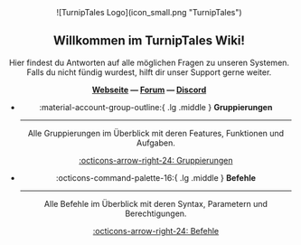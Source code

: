 <center>
![TurnipTales Logo](icon_small.png "TurnipTales")

## **Willkommen im TurnipTales Wiki!**

Hier findest du Antworten auf alle möglichen Fragen zu unseren Systemen.</br>
Falls du nicht fündig wurdest, hilft dir unser Support gerne weiter.

**[Webseite](https://turniptales.net/) — [Forum](https://forum.turniptales.net/forum/) — [Discord](https://discord.gg/turniptales)**

<div class="grid cards" markdown>

-   :material-account-group-outline:{ .lg .middle } __Gruppierungen__

    ---

    Alle Gruppierungen im Überblick mit deren Features, Funktionen und Aufgaben.

    [:octicons-arrow-right-24: Gruppierungen](#)

-   :octicons-command-palette-16:{ .lg .middle } __Befehle__

    ---

    Alle Befehle im Überblick mit deren Syntax, Parametern und Berechtigungen.

    [:octicons-arrow-right-24: Befehle](commands/player.md)
</div>
